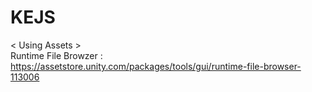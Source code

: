 # KEJS

< Using Assets > <br>
Runtime File Browzer : https://assetstore.unity.com/packages/tools/gui/runtime-file-browser-113006
